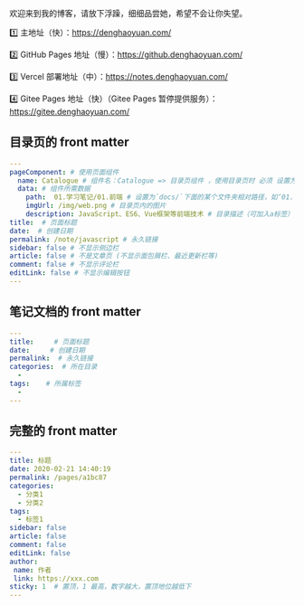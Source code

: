 欢迎来到我的博客，请放下浮躁，细细品尝她，希望不会让你失望。

1️⃣ 主地址（快）：<https://denghaoyuan.com/>

2️⃣ GitHub Pages 地址（慢）：<https://github.denghaoyuan.com/>

3️⃣ Vercel 部署地址（中）：<https://notes.denghaoyuan.com/>

4️⃣ Gitee Pages 地址（快）（Gitee Pages 暂停提供服务）：<https://gitee.denghaoyuan.com/> 

## 目录页的 front matter

``` yml
---
pageComponent: # 使用页面组件
  name: Catalogue # 组件名：Catalogue => 目录页组件 ，使用目录页时 必须 设置为Catalogue
  data: # 组件所需数据
    path:  01.学习笔记/01.前端 # 设置为`docs/`下面的某个文件夹相对路径，如‘01.学习笔记/01.前端’ 或 ’01.学习笔记‘ (有序号的要带序号)
    imgUrl: /img/web.png # 目录页内的图片
    description: JavaScript、ES6、Vue框架等前端技术 # 目录描述（可加入a标签）
title:  # 页面标题
date:  # 创建日期
permalink: /note/javascript # 永久链接
sidebar: false # 不显示侧边栏
article: false # 不是文章页 (不显示面包屑栏、最近更新栏等)
comment: false # 不显示评论栏
editLink: false # 不显示编辑按钮
---
```

## 笔记文档的 front matter

```yml
---
title:     # 页面标题
date:     # 创建日期
permalink:  # 永久链接
categories:  # 所在目录
  - 
tags:    # 所属标签
  - 
---
```

## 完整的 front matter 

```yml
---
title: 标题
date: 2020-02-21 14:40:19
permalink: /pages/a1bc87
categories:
  - 分类1
  - 分类2
tags:
  - 标签1
sidebar: false
article: false
comment: false
editLink: false
author:
 name: 作者
 link: https://xxx.com
sticky: 1  # 置顶，1 最高，数字越大，置顶地位越低下
---
```





